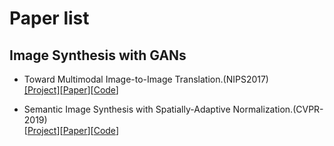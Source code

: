 # Paper list
## Image Synthesis with GANs

- Toward Multimodal Image-to-Image Translation.(NIPS2017)  
[[Project]](https://junyanz.github.io/BicycleGAN/)[[Paper](https://arxiv.org/pdf/1711.11586.pdf)][[Code](https://github.com/junyanz/BicycleGAN)]  

- Semantic Image Synthesis with Spatially-Adaptive Normalization.(CVPR-2019)  
[[Project](https://nvlabs.github.io/SPADE/)][[Paper](https://arxiv.org/abs/1903.07291)][[Code](https://github.com/nvlabs/spade/)]
